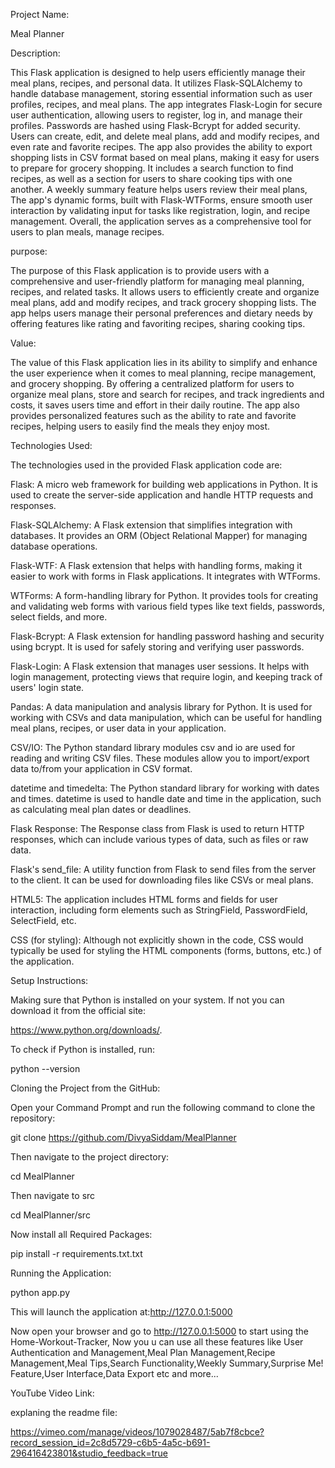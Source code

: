 Project Name: 

Meal Planner

Description:

This Flask application is designed to help users efficiently manage their meal plans, recipes, and personal data. It utilizes Flask-SQLAlchemy to handle database management, storing essential information such as user profiles, recipes, and meal plans. The app integrates Flask-Login for secure user authentication, allowing users to register, log in, and manage their profiles. Passwords are hashed using Flask-Bcrypt for added security. Users can create, edit, and delete meal plans, add and modify recipes, and even rate and favorite recipes. The app also provides the ability to export shopping lists in CSV format based on meal plans, making it easy for users to prepare for grocery shopping. It includes a search function to find recipes, as well as a section for users to share cooking tips with one another. A weekly summary feature helps users review their meal plans, The app's dynamic forms, built with Flask-WTForms, ensure smooth user interaction by validating input for tasks like registration, login, and recipe management. Overall, the application serves as a comprehensive tool for users to plan meals, manage recipes.

purpose:

The purpose of this Flask application is to provide users with a comprehensive and user-friendly platform for managing meal planning, recipes, and related tasks. It allows users to efficiently create and organize meal plans, add and modify recipes, and track grocery shopping lists. The app helps users manage their personal preferences and dietary needs by offering features like rating and favoriting recipes, sharing cooking tips. 

Value:

The value of this Flask application lies in its ability to simplify and enhance the user experience when it comes to meal planning, recipe management, and grocery shopping. By offering a centralized platform for users to organize meal plans, store and search for recipes, and track ingredients and costs, it saves users time and effort in their daily routine. The app also provides personalized features such as the ability to rate and favorite recipes, helping users to easily find the meals they enjoy most.


Technologies Used: 

The technologies used in the provided Flask application code are:

Flask: A micro web framework for building web applications in Python. It is used to create the server-side application and handle HTTP requests and responses.

Flask-SQLAlchemy: A Flask extension that simplifies integration with databases. It provides an ORM (Object Relational Mapper) for managing database operations.

Flask-WTF: A Flask extension that helps with handling forms, making it easier to work with forms in Flask applications. It integrates with WTForms.

WTForms: A form-handling library for Python. It provides tools for creating and validating web forms with various field types like text fields, passwords, select fields, and more.

Flask-Bcrypt: A Flask extension for handling password hashing and security using bcrypt. It is used for safely storing and verifying user passwords.

Flask-Login: A Flask extension that manages user sessions. It helps with login management, protecting views that require login, and keeping track of users' login state.

Pandas: A data manipulation and analysis library for Python. It is used for working with CSVs and data manipulation, which can be useful for handling meal plans, recipes, or user data in your application.

CSV/IO: The Python standard library modules csv and io are used for reading and writing CSV files. These modules allow you to import/export data to/from your application in CSV format.

datetime and timedelta: The Python standard library for working with dates and times. datetime is used to handle date and time in the application, such as calculating meal plan dates or deadlines.

Flask Response: The Response class from Flask is used to return HTTP responses, which can include various types of data, such as files or raw data.

Flask's send_file: A utility function from Flask to send files from the server to the client. It can be used for downloading files like CSVs or meal plans.

HTML5: The application includes HTML forms and fields for user interaction, including form elements such as StringField, PasswordField, SelectField, etc.

CSS (for styling): Although not explicitly shown in the code, CSS would typically be used for styling the HTML components (forms, buttons, etc.) of the application.

Setup Instructions: 

Making sure that Python is installed on your system. If not you can download it from the official site: 

https://www.python.org/downloads/.

To check if Python is installed, run:

python --version

Cloning the Project from the GitHub:

Open your Command Prompt and run the following command to clone the repository:

git clone https://github.com/DivyaSiddam/MealPlanner

Then navigate to the project directory:

cd MealPlanner

Then navigate to src

cd MealPlanner/src

Now install all Required Packages:

pip install -r requirements.txt.txt

Running the Application:

python app.py

This will launch the application at:http://127.0.0.1:5000

Now open your browser and go to http://127.0.0.1:5000 to start using the Home-Workout-Tracker, Now you u can use all these features like User Authentication and Management,Meal Plan Management,Recipe Management,Meal Tips,Search Functionality,Weekly Summary,Surprise Me! Feature,User Interface,Data Export etc and  more... 

YouTube Video Link:

explaning the readme file:

https://vimeo.com/manage/videos/1079028487/5ab7f8cbce?record_session_id=2c8d5729-c6b5-4a5c-b691-296416423801&studio_feedback=true













